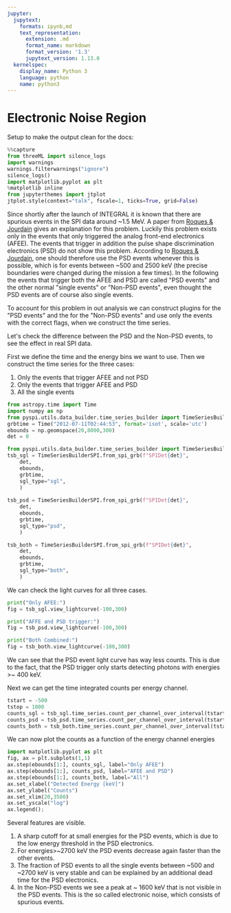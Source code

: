 ```yaml
---
jupyter:
  jupytext:
    formats: ipynb,md
    text_representation:
      extension: .md
      format_name: markdown
      format_version: '1.3'
      jupytext_version: 1.13.0
  kernelspec:
    display_name: Python 3
    language: python
    name: python3
---
```


# Electronic Noise Region

Setup to make the output clean for the docs:
```python
%%capture
from threeML import silence_logs
import warnings
warnings.filterwarnings("ignore")
silence_logs()
import matplotlib.pyplot as plt
%matplotlib inline
from jupyterthemes import jtplot
jtplot.style(context="talk", fscale=1, ticks=True, grid=False)
```

Since shortly after the launch of INTEGRAL it is known that there are spurious events in the SPI data around ~1.5 MeV. A paper from [Roques & Jourdain](https://arxiv.org/abs/1811.06391) gives an explanation for this problem. Luckily this problem exists only in the events that only triggered the analog front-end electronics (AFEE). The events that trigger in addition the pulse shape discrimination electronics (PSD) do not show this problem. According to [Roques & Jourdain](https://arxiv.org/abs/1811.06391), one should therefore use the PSD events whenever this is possible, which is for events between ~500 and 2500 keV (the precise boundaries were changed during the mission a few times). In the following the events that trigger both the AFEE and PSD are called "PSD events" and the other normal "single events" or "Non-PSD events", even thought the PSD events are of course also single events.

To account for this problem in out analysis we can construct plugins for the "PSD events" and the for the "Non-PSD events" and use only the events with the correct flags, when we construct the time series.

Let's check the difference between the PSD and the Non-PSD events, to see the effect in real SPI data. 

First we define the time and the energy bins we want to use. Then we construct the time series for the three cases:
1. Only the events that trigger AFEE and not PSD
2. Only the events that trigger AFEE and PSD
3. All the single events

```python
from astropy.time import Time
import numpy as np
from pyspi.utils.data_builder.time_series_builder import TimeSeriesBuilderSPI
grbtime = Time("2012-07-11T02:44:53", format='isot', scale='utc')
ebounds = np.geomspace(20,8000,300)
det = 0

from pyspi.utils.data_builder.time_series_builder import TimeSeriesBuilderSPI
tsb_sgl = TimeSeriesBuilderSPI.from_spi_grb(f"SPIDet{det}", 
    det, 
    ebounds, 
    grbtime, 
    sgl_type="sgl",
    )
    
tsb_psd = TimeSeriesBuilderSPI.from_spi_grb(f"SPIDet{det}", 
    det, 
    ebounds, 
    grbtime, 
    sgl_type="psd",
    )

tsb_both = TimeSeriesBuilderSPI.from_spi_grb(f"SPIDet{det}", 
    det, 
    ebounds, 
    grbtime, 
    sgl_type="both",
    )
```

We can check the light curves for all three cases.

```python
print("Only AFEE:")
fig = tsb_sgl.view_lightcurve(-100,300)
```
```python
print("AFFE and PSD trigger:")
fig = tsb_psd.view_lightcurve(-100,300)
```
```python
print("Both Combined:")
fig = tsb_both.view_lightcurve(-100,300)
```

We can see that the PSD event light curve has way less counts. This is due to the fact, that the PSD trigger only starts detecting photons with energies >~ 400 keV.

Next we can get the time integrated counts per energy channel.

```python
tstart = -500
tstop = 1000
counts_sgl = tsb_sgl.time_series.count_per_channel_over_interval(tstart, tstop)
counts_psd = tsb_psd.time_series.count_per_channel_over_interval(tstart, tstop)
counts_both = tsb_both.time_series.count_per_channel_over_interval(tstart, tstop)
```

We can now plot the counts as a function of the energy channel energies
```python
import matplotlib.pyplot as plt
fig, ax = plt.subplots(1,1)
ax.step(ebounds[1:], counts_sgl, label="Only AFEE")
ax.step(ebounds[1:], counts_psd, label="AFEE and PSD")
ax.step(ebounds[1:], counts_both, label="All")
ax.set_xlabel("Detected Energy [keV]")
ax.set_ylabel("Counts")
ax.set_xlim(20,3500)
ax.set_yscale("log")
ax.legend();
```

Several features are visible. 
1. A sharp cutoff for at small energies for the PSD events, which is due to the low energy threshold in the PSD electronics. 
2. For energies>~2700 keV the PSD events decrease again faster than the other events.
3. The fraction of PSD events to all the single events between ~500 and ~2700 keV is very stable and can be explained by an additional dead time for the PSD electronics.
4. In the Non-PSD events we see a peak at ~ 1600 keV that is not visible in the PSD events. This is the so called electronic noise, which consists of spurious events.

